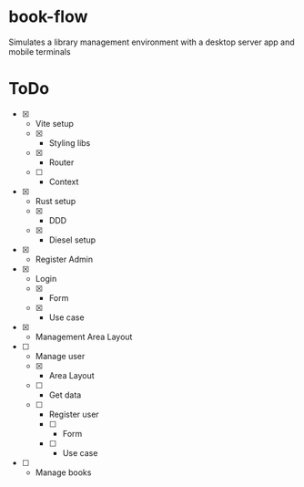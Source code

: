 # book-flow
 Simulates a library management environment with a desktop server app and mobile terminals

# ToDo
- [X] - Vite setup
  - [X] - Styling libs
  - [X] - Router
  - [ ] - Context
- [X] - Rust setup
  - [X] - DDD
  - [X] - Diesel setup
- [X] - Register Admin
- [X] - Login
  - [X] - Form
  - [X] - Use case
- [X] - Management Area Layout
- [ ] - Manage user
  - [X] - Area Layout
  - [ ] - Get data
  - [ ] - Register user
    - [ ] - Form
    - [ ] - Use case
- [ ] - Manage books
